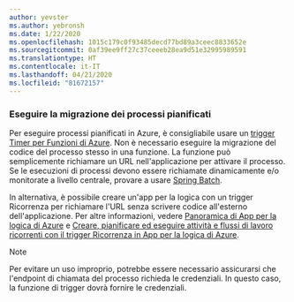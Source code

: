 ```yaml
---
author: yevster
ms.author: yebronsh
ms.date: 1/22/2020
ms.openlocfilehash: 1015c179c0f93485decd77bd89a3ceec8833652e
ms.sourcegitcommit: 0af39ee9ff27c37ceeeb28ea9d51e32995989591
ms.translationtype: HT
ms.contentlocale: it-IT
ms.lasthandoff: 04/21/2020
ms.locfileid: "81672157"
---
```

### <a name="migrate-scheduled-jobs"></a>Eseguire la migrazione dei processi pianificati

Per eseguire processi pianificati in Azure, è consigliabile usare un [trigger Timer per Funzioni di Azure](/azure/azure-functions/functions-bindings-timer). Non è necessario eseguire la migrazione del codice del processo stesso in una funzione. La funzione può semplicemente richiamare un URL nell'applicazione per attivare il processo. Se le esecuzioni di processi devono essere richiamate dinamicamente e/o monitorate a livello centrale, provare a usare [Spring Batch](https://spring.io/projects/spring-batch).

In alternativa, è possibile creare un'app per la logica con un trigger Ricorrenza per richiamare l'URL senza scrivere codice all'esterno dell'applicazione. Per altre informazioni, vedere [Panoramica di App per la logica di Azure](/azure/logic-apps/logic-apps-overview) e [Creare, pianificare ed eseguire attività e flussi di lavoro ricorrenti con il trigger Ricorrenza in App per la logica di Azure](/azure/connectors/connectors-native-recurrence).

> [!NOTE]
> Per evitare un uso improprio, potrebbe essere necessario assicurarsi che l'endpoint di chiamata del processo richieda le credenziali. In questo caso, la funzione di trigger dovrà fornire le credenziali.
